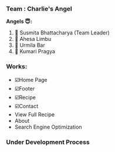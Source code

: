 ### Team : Charlie's Angel


**Angels 😇:**

1. 👩 Susmita Bhattacharya (Team Leader)
2. 👩 Ahesa Limbu
3. 👩 Urmila Bar
4. 👩 Kumari Pragya

 


### Works:

* ☑️Home Page
* ☑️Footer
* ☑️Recipe
* ☑️Contact
* View Full Recipe
* About
* Search Engine Optimization

 ### Under Development Process 
